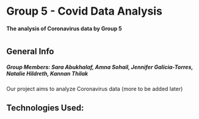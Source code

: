 # Group 5 - Covid Data Analysis
#### The analysis of Coronavirus data by Group 5
# 
## General Info

##### Group Members: Sara Abukhalaf, Amna Sohail, Jennifer Galicia-Torres, Natalie Hildreth, Kannan Thilak

Our project aims to analyze Coronavirus data (more to be added later)

## Technologies Used:


